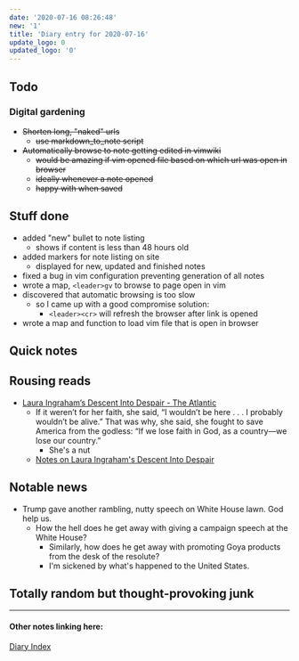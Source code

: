 ```yaml
---
date: '2020-07-16 08:26:48'
new: '1'
title: 'Diary entry for 2020-07-16'
update_logo: 0
updated_logo: '0'
---
```

## Todo
### Digital gardening
* ~~Shorten long, "naked" urls~~
  * ~~use markdown_to_note script~~
* ~~Automatically browse to note getting edited in vimwiki~~
  * ~~would be amazing if vim opened file based on which url was open in browser~~
  * ~~ideally whenever a note opened~~
  * ~~happy with when saved~~

## Stuff done
* added "new" bullet to note listing
  * shows if content is less than 48 hours old
* added markers for note listing on site
  * displayed for new, updated and finished notes
* fixed a bug in vim configuration preventing generation of all notes
* wrote a map, `<leader>gv` to browse to page open in vim
* discovered that automatic browsing is too slow
  * so I came up with a good compromise solution:
    * `<leader><cr>` will refresh the browser after link is opened
* wrote a map and function to load vim file that is open in browser

## Quick notes

## Rousing reads
* [Laura Ingraham’s Descent Into Despair - The Atlantic](https://www.theatlantic.com/ideas/archive/2020/07/laura-ingrahams-descent-into-despair/614245/?utm_source=digg)
  * If it weren’t for her faith, she said, “I wouldn’t be here . . . I probably wouldn’t be alive.” That was why, she said, she fought to save America from the godless: “If we lose faith in God, as a country—we lose our country.”
    * She's a nut
  * [Notes on Laura Ingraham's Descent Into Despair](/Notes-on-Laura-Ingraham's-Descent-Into-Despair)

## Notable news
* Trump gave another rambling, nutty speech on White House lawn. God help us.
  * How the hell does he get away with giving a campaign speech at the White
    House?
    * Similarly, how does he get away with promoting Goya products from the desk
      of the resolute?
    * I'm sickened by what's happened to the United States.

## Totally random but thought-provoking junk

---
#### Other notes linking here:

[Diary Index](/diary)
